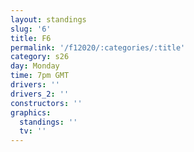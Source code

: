 ```yaml
---
layout: standings
slug: '6'
title: F6
permalink: '/f12020/:categories/:title'
category: s26
day: Monday
time: 7pm GMT
drivers: ''
drivers_2: ''
constructors: ''
graphics:
  standings: ''
  tv: ''
---
```


